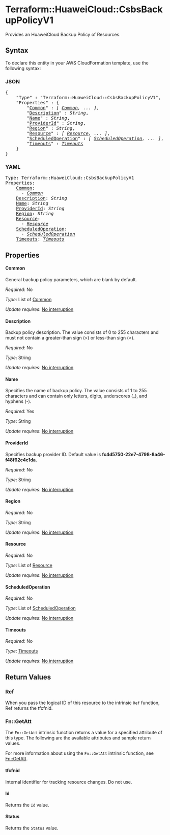 # Terraform::HuaweiCloud::CsbsBackupPolicyV1

Provides an HuaweiCloud Backup Policy of Resources.

## Syntax

To declare this entity in your AWS CloudFormation template, use the following syntax:

### JSON

<pre>
{
    "Type" : "Terraform::HuaweiCloud::CsbsBackupPolicyV1",
    "Properties" : {
        "<a href="#common" title="Common">Common</a>" : <i>[ <a href="common.md">Common</a>, ... ]</i>,
        "<a href="#description" title="Description">Description</a>" : <i>String</i>,
        "<a href="#name" title="Name">Name</a>" : <i>String</i>,
        "<a href="#providerid" title="ProviderId">ProviderId</a>" : <i>String</i>,
        "<a href="#region" title="Region">Region</a>" : <i>String</i>,
        "<a href="#resource" title="Resource">Resource</a>" : <i>[ <a href="resource.md">Resource</a>, ... ]</i>,
        "<a href="#scheduledoperation" title="ScheduledOperation">ScheduledOperation</a>" : <i>[ <a href="scheduledoperation.md">ScheduledOperation</a>, ... ]</i>,
        "<a href="#timeouts" title="Timeouts">Timeouts</a>" : <i><a href="timeouts.md">Timeouts</a></i>
    }
}
</pre>

### YAML

<pre>
Type: Terraform::HuaweiCloud::CsbsBackupPolicyV1
Properties:
    <a href="#common" title="Common">Common</a>: <i>
      - <a href="common.md">Common</a></i>
    <a href="#description" title="Description">Description</a>: <i>String</i>
    <a href="#name" title="Name">Name</a>: <i>String</i>
    <a href="#providerid" title="ProviderId">ProviderId</a>: <i>String</i>
    <a href="#region" title="Region">Region</a>: <i>String</i>
    <a href="#resource" title="Resource">Resource</a>: <i>
      - <a href="resource.md">Resource</a></i>
    <a href="#scheduledoperation" title="ScheduledOperation">ScheduledOperation</a>: <i>
      - <a href="scheduledoperation.md">ScheduledOperation</a></i>
    <a href="#timeouts" title="Timeouts">Timeouts</a>: <i><a href="timeouts.md">Timeouts</a></i>
</pre>

## Properties

#### Common

General backup policy parameters, which are blank by default.

_Required_: No

_Type_: List of <a href="common.md">Common</a>

_Update requires_: [No interruption](https://docs.aws.amazon.com/AWSCloudFormation/latest/UserGuide/using-cfn-updating-stacks-update-behaviors.html#update-no-interrupt)

#### Description

Backup policy description. The value consists of 0 to 255 characters and must not contain a greater-than sign (>) or less-than sign (<).

_Required_: No

_Type_: String

_Update requires_: [No interruption](https://docs.aws.amazon.com/AWSCloudFormation/latest/UserGuide/using-cfn-updating-stacks-update-behaviors.html#update-no-interrupt)

#### Name

Specifies the name of backup policy. The value consists of 1 to 255 characters and can contain only letters, digits, underscores (_), and hyphens (-).

_Required_: Yes

_Type_: String

_Update requires_: [No interruption](https://docs.aws.amazon.com/AWSCloudFormation/latest/UserGuide/using-cfn-updating-stacks-update-behaviors.html#update-no-interrupt)

#### ProviderId

Specifies backup provider ID. Default value is **fc4d5750-22e7-4798-8a46-f48f62c4c1da**.

_Required_: No

_Type_: String

_Update requires_: [No interruption](https://docs.aws.amazon.com/AWSCloudFormation/latest/UserGuide/using-cfn-updating-stacks-update-behaviors.html#update-no-interrupt)

#### Region

_Required_: No

_Type_: String

_Update requires_: [No interruption](https://docs.aws.amazon.com/AWSCloudFormation/latest/UserGuide/using-cfn-updating-stacks-update-behaviors.html#update-no-interrupt)

#### Resource

_Required_: No

_Type_: List of <a href="resource.md">Resource</a>

_Update requires_: [No interruption](https://docs.aws.amazon.com/AWSCloudFormation/latest/UserGuide/using-cfn-updating-stacks-update-behaviors.html#update-no-interrupt)

#### ScheduledOperation

_Required_: No

_Type_: List of <a href="scheduledoperation.md">ScheduledOperation</a>

_Update requires_: [No interruption](https://docs.aws.amazon.com/AWSCloudFormation/latest/UserGuide/using-cfn-updating-stacks-update-behaviors.html#update-no-interrupt)

#### Timeouts

_Required_: No

_Type_: <a href="timeouts.md">Timeouts</a>

_Update requires_: [No interruption](https://docs.aws.amazon.com/AWSCloudFormation/latest/UserGuide/using-cfn-updating-stacks-update-behaviors.html#update-no-interrupt)

## Return Values

### Ref

When you pass the logical ID of this resource to the intrinsic `Ref` function, Ref returns the tfcfnid.

### Fn::GetAtt

The `Fn::GetAtt` intrinsic function returns a value for a specified attribute of this type. The following are the available attributes and sample return values.

For more information about using the `Fn::GetAtt` intrinsic function, see [Fn::GetAtt](https://docs.aws.amazon.com/AWSCloudFormation/latest/UserGuide/intrinsic-function-reference-getatt.html).

#### tfcfnid

Internal identifier for tracking resource changes. Do not use.

#### Id

Returns the <code>Id</code> value.

#### Status

Returns the <code>Status</code> value.

